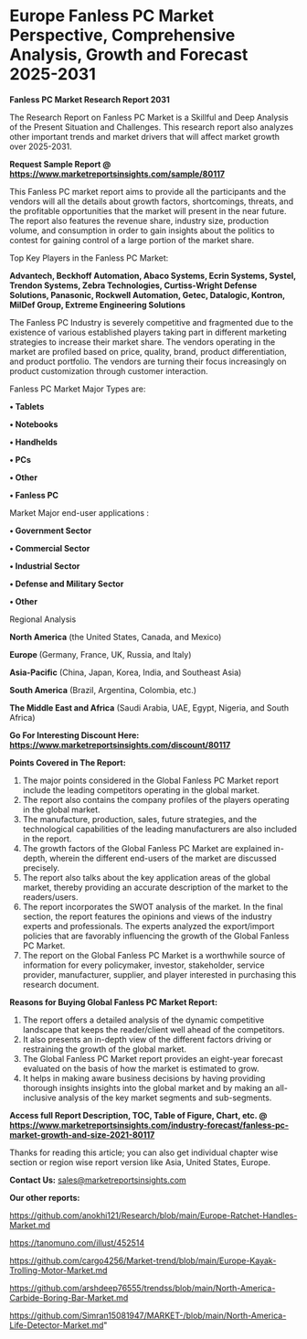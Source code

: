 # Europe Fanless PC Market Perspective, Comprehensive Analysis, Growth and Forecast 2025-2031

<strong>Fanless PC Market Research Report 2031</strong>

The Research Report on Fanless PC Market is a Skillful and Deep Analysis of the Present Situation and Challenges. This research report also analyzes other important trends and market drivers that will affect market growth over 2025-2031.

<strong>Request Sample Report @ <a href=https://www.marketreportsinsights.com/sample/80117>https://www.marketreportsinsights.com/sample/80117</a></strong>

This Fanless PC market report aims to provide all the participants and the vendors will all the details about growth factors, shortcomings, threats, and the profitable opportunities that the market will present in the near future. The report also features the revenue share, industry size, production volume, and consumption in order to gain insights about the politics to contest for gaining control of a large portion of the market share.

Top Key Players in the Fanless PC Market:

<strong>Advantech, Beckhoff Automation, Abaco Systems, Ecrin Systems, Systel, Trendon Systems, Zebra Technologies, Curtiss-Wright Defense Solutions, Panasonic, Rockwell Automation, Getec, Datalogic, Kontron, MilDef Group, Extreme Engineering Solutions</strong>

The Fanless PC Industry is severely competitive and fragmented due to the existence of various established players taking part in different marketing strategies to increase their market share. The vendors operating in the market are profiled based on price, quality, brand, product differentiation, and product portfolio. The vendors are turning their focus increasingly on product customization through customer interaction.

Fanless PC Market Major Types are:

<strong>• Tablets

• Notebooks

• Handhelds

• PCs

• Other

• Fanless PC</strong>

Market Major end-user applications :

<strong>• Government Sector

• Commercial Sector

• Industrial Sector

• Defense and Military Sector

• Other</strong>

Regional Analysis

</u><strong><b>North America</b></strong> (the United States, Canada, and Mexico)

<strong><b>Europe </b></strong>(Germany, France, UK, Russia, and Italy)

<strong><b>Asia-Pacific</b></strong> (China, Japan, Korea, India, and Southeast Asia)

<strong><b>South America</b></strong> (Brazil, Argentina, Colombia, etc.)

<strong><b>The Middle East and Africa</b></strong> (Saudi Arabia, UAE, Egypt, Nigeria, and South Africa)

<strong>Go For Interesting Discount Here: <a href=https://www.marketreportsinsights.com/discount/80117>https://www.marketreportsinsights.com/discount/80117</a></strong>

<strong>Points Covered in The Report:</strong>
<ol>
  <li>The major points considered in the Global Fanless PC Market report include the leading competitors operating in the global market.</li>
  <li>The report also contains the company profiles of the players operating in the global market.</li>
  <li>The manufacture, production, sales, future strategies, and the technological capabilities of the leading manufacturers are also included in the report.</li>
  <li>The growth factors of the Global Fanless PC Market are explained in-depth, wherein the different end-users of the market are discussed precisely.</li>
  <li>The report also talks about the key application areas of the global market, thereby providing an accurate description of the market to the readers/users.</li>
  <li>The report incorporates the SWOT analysis of the market. In the final section, the report features the opinions and views of the industry experts and professionals. The experts analyzed the export/import policies that are favorably influencing the growth of the Global Fanless PC Market.</li>
  <li>The report on the Global Fanless PC Market is a worthwhile source of information for every policymaker, investor, stakeholder, service provider, manufacturer, supplier, and player interested in purchasing this research document.</li>
</ol>
<strong>Reasons for Buying Global Fanless PC Market Report:</strong>

<ol>
  <li>The report offers a detailed analysis of the dynamic competitive landscape that keeps the reader/client well ahead of the competitors.</li>
  <li>It also presents an in-depth view of the different factors driving or restraining the growth of the global market.</li>
  <li>The Global Fanless PC Market report provides an eight-year forecast evaluated on the basis of how the market is estimated to grow.</li>
  <li>It helps in making aware business decisions by having providing thorough insights insights into the global market and by making an all-inclusive analysis of the key market segments and sub-segments.</li>
</ol>
<strong>Access full Report Description, TOC, Table of Figure, Chart, etc. @ <a href=https://www.marketreportsinsights.com/industry-forecast/fanless-pc-market-growth-and-size-2021-80117>https://www.marketreportsinsights.com/industry-forecast/fanless-pc-market-growth-and-size-2021-80117</a></strong>


Thanks for reading this article; you can also get individual chapter wise section or region wise report version like Asia, United States, Europe.

<strong>Contact Us:</strong>
sales@marketreportsinsights.com

<strong>Our other reports:</strong>

<a href=https://github.com/anokhi121/Research/blob/main/Europe-Ratchet-Handles-Market.md>https://github.com/anokhi121/Research/blob/main/Europe-Ratchet-Handles-Market.md</a>

<a href=https://tanomuno.com/illust/452514>https://tanomuno.com/illust/452514</a>

<a href=https://github.com/cargo4256/Market-trend/blob/main/Europe-Kayak-Trolling-Motor-Market.md>https://github.com/cargo4256/Market-trend/blob/main/Europe-Kayak-Trolling-Motor-Market.md</a>

<a href=https://github.com/arshdeep76555/trendss/blob/main/North-America-Carbide-Boring-Bar-Market.md>https://github.com/arshdeep76555/trendss/blob/main/North-America-Carbide-Boring-Bar-Market.md</a>

<a href=https://github.com/Simran15081947/MARKET-/blob/main/North-America-Life-Detector-Market.md>https://github.com/Simran15081947/MARKET-/blob/main/North-America-Life-Detector-Market.md</a>"
